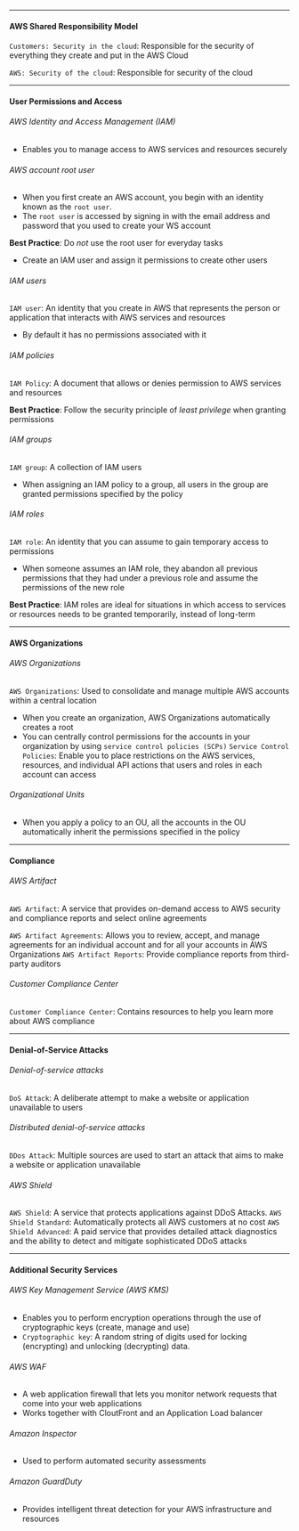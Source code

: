 *** 
#### AWS Shared Responsibility Model
`Customers: Security in the cloud`: Responsible for the security of everything they create and put in the AWS Cloud

`AWS: Security of the cloud`: Responsible for security of the cloud

***
#### User Permissions and Access

###### AWS Identity and Access Management (IAM)
* Enables you to manage access to AWS services and resources securely
###### AWS account root user
* When you first create an AWS account, you begin with an identity known as the `root user`.
* The `root user` is accessed by signing in with the email address and password that you used to create your WS account

**Best Practice**: Do *not* use the root user for everyday tasks
* Create an IAM user and assign it permissions to create other users
###### IAM users
`IAM user`: An identity that you create in AWS that represents the person or application that interacts with AWS services and resources
* By default it has no permissions associated with it
###### IAM policies
`IAM Policy`: A document that allows or denies permission to AWS services and resources

**Best Practice**: Follow the security principle of *least privilege* when granting permissions
###### IAM groups
`IAM group`: A collection of IAM users
* When assigning an IAM policy to a group, all users in the group are granted permissions specified by the policy
###### IAM roles
`IAM role`: An identity that you can assume to gain temporary access to permissions
* When someone assumes an IAM role, they abandon all previous permissions that they had under a previous role and assume the permissions of the new role

**Best Practice**: IAM roles are ideal for situations in which access to services or resources needs to be granted temporarily, instead of long-term

***
#### AWS Organizations
###### AWS Organizations
`AWS Organizations`: Used to consolidate and manage multiple AWS accounts within a central location
* When you create an organization, AWS Organizations automatically creates a root
* You can centrally control permissions for the accounts in your organization by using `service control policies (SCPs)`
`Service Control Policies`: Enable you to place restrictions on the AWS services, resources, and individual API actions that users and roles in each account can access

###### Organizational Units
* When you apply a policy to an OU, all the accounts in the OU automatically inherit the permissions specified in the policy

***
#### Compliance
###### AWS Artifact
`AWS Artifact`: A service that provides on-demand access to AWS security and compliance reports and select online agreements

`AWS Artifact Agreements`: Allows you to review, accept, and manage agreements for an individual account and for all your accounts in AWS Organizations
`AWS Artifact Reports`: Provide compliance reports from third-party auditors

###### Customer Compliance Center
`Customer Compliance Center`: Contains resources to help you learn more about AWS compliance

***
#### Denial-of-Service Attacks
###### Denial-of-service attacks
`DoS Attack`: A deliberate attempt to make a website or application unavailable to users

###### Distributed denial-of-service attacks
`DDos Attack`: Multiple sources are used to start an attack that aims to make a website or application unavailable

###### AWS Shield
`AWS Shield`: A service that protects applications against DDoS Attacks. 
`AWS Shield Standard`: Automatically protects all AWS customers at no cost
`AWS Shield Advanced`: A paid service that provides detailed attack diagnostics and the ability to detect and mitigate sophisticated DDoS attacks

***
#### Additional Security Services
###### AWS Key Management Service (AWS KMS)
* Enables you to perform encryption operations through the use of cryptographic keys (create, manage and use)
* `Cryptographic key`: A random string of digits used for locking (encrypting) and unlocking (decrypting) data.

###### AWS WAF
* A web application firewall that lets you monitor network requests that come into your web applications
* Works together with CloutFront and an Application Load balancer

###### Amazon Inspector
* Used to perform automated security assessments

###### Amazon GuardDuty
* Provides intelligent threat detection for your AWS infrastructure and resources
